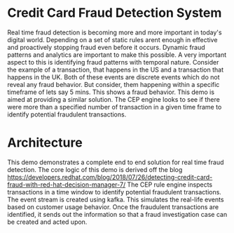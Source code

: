 Credit Card Fraud Detection System
=============================
Real time fraud detection is becoming more and more important in today's digital world. Depending on a set of static rules arent enough in effective and proactively stopping fraud even before it occurs. Dynamic fraud patterns and analytics are important to make this possible. A very important aspect to this is identifying fraud patterns with temporal nature. Consider the example of a transaction, that happens in the US and a transaction that happens in the UK. Both of these events are discrete events which do not reveal any fraud behavior. But consider, them happening within a specific timeframe of lets say 5 mins. This shows a fraud behavior. This demo is aimed at providing a similar solution. The CEP engine looks to see if there were more than a specified number of transaction in a given time frame to identify potential fraudulent transactions.




Architecture
=============================
This demo demonstrates a complete end to end solution for real time fraud detection. The core logic of this demo is derived off the blog https://developers.redhat.com/blog/2018/07/26/detecting-credit-card-fraud-with-red-hat-decision-manager-7/
The CEP rule engine inspects transactions in a time window to identify potential fraudulent transactions. The event stream is created using kafka. This simulates the real-life events based on customer usage behavior. Once the fraudulent transactions are identified, it sends out the information so that a fraud investigation case can be created and acted upon. 




